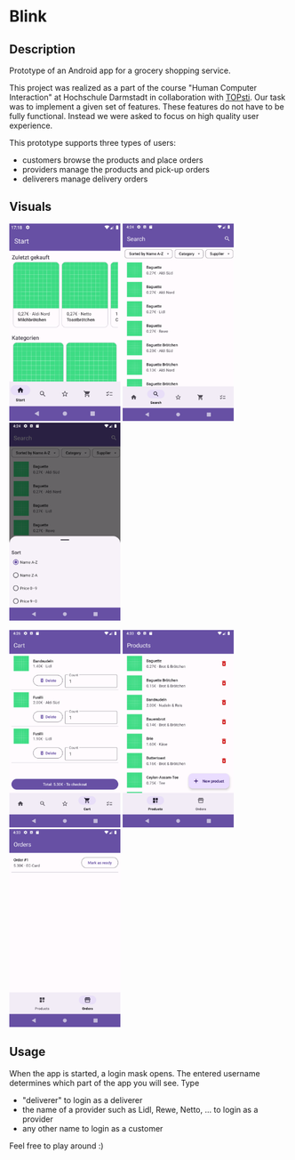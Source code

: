# Blink

## Description

Prototype of an Android app for a grocery shopping service.

This project was realized as a part of the course "Human Computer Interaction" at Hochschule Darmstadt in collaboration with [TOPsti](http://github.com/TOPsti). Our task was to implement a given set of features. These features do not have to be fully functional. Instead we were asked to focus on high quality user experience.

This prototype supports three types of users:
- customers browse the products and place orders
- providers manage the products and pick-up orders
- deliverers manage delivery orders

## Visuals

<img src="/screenshots/home-1.png" width="200px"/> <img src="/screenshots/kundeSuche.png" width="200px"/> <img src="/screenshots/kundeSortieren.png" width="200px"/>

<img src="/screenshots/warenkorbVoll.png" width="200px"/> <img src="/screenshots/anbieterAngebot.png" width="200px"/> <img src="/screenshots/anbieterBestellungen.png" width="200px"/>


## Usage

When the app is started, a login mask opens. The entered username determines which part of the app you will see. Type
- "deliverer" to login as a deliverer
- the name of a provider such as Lidl, Rewe, Netto, ... to login as a provider
- any other name to login as a customer

Feel free to play around :)
